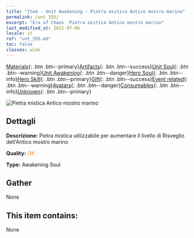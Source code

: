 ```yaml
---
title: "Item - Unit Awakening - Pietra mistica Antico mostro marino"
permalink: /unt_355/
excerpt: "Era of Chaos  Pietra mistica Antico mostro marino"
last_modified_at: 2021-07-06
locale: it
ref: "unt_355.md"
toc: false
classes: wide
---
```

 [Materials](/ItemsIT/){: .btn .btn--primary}[Artifacts](/ItemsIT/Artifacts/){: .btn .btn--success}[Unit Soul](/ItemsIT/UnitSoul/){: .btn .btn--warning}[Unit Awakening](/ItemsIT/UnitAwakening/){: .btn .btn--danger}[Hero Soul](/ItemsIT/HeroSoul/){: .btn .btn--info}[Hero Skill](/ItemsIT/HeroSkill/){: .btn .btn--primary}[Gift](/ItemsIT/Gift/){: .btn .btn--success}[Event related](/ItemsIT/Events/){: .btn .btn--warning}[Avatars](/ItemsIT/Avatars/){: .btn .btn--danger}[Consumables](/ItemsIT/Consumables/){: .btn .btn--info}[Unknown](/ItemsIT/Unknown/){: .btn .btn--primary}

 ![Pietra mistica Antico mostro marino](/images/u/tia_haiguai.jpg)

## Dettagli
 **Descrizione:** Pietra mistica utilizzabile per aumentare il livello di Risveglio dell'Antico mostro marino

 **Quality:** <span style="color: #FF8C00">OK</span>

 **Type:** Awakening Soul

## Gather

  None

## This item contains:

  None

